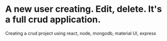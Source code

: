 # A new user creating. Edit, delete. It's a full crud application.
Creating a crud project using react, node, mongodb, material UI, express
